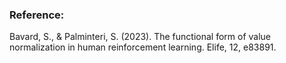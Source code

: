 ### Reference:

Bavard, S., & Palminteri, S. (2023). The functional form of value normalization in human reinforcement learning. Elife, 12, e83891.
